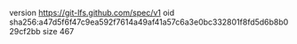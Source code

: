 version https://git-lfs.github.com/spec/v1
oid sha256:a47d5f6f47c9ea592f7614a49af41a57c6a3e0bc332801f8fd5d6b8b029cf2bb
size 467
